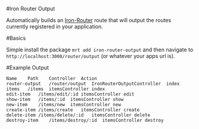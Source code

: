 #Iron Router Output

Automatically builds an [Iron-Router](https://github.com/EventedMind/iron-router) route that will output the routes currently registered in your application.

#Basics

Simple install the package `mrt add iron-router-output` and then navigate to `http://localhost:3000/router/output` (or whatever your apps url is).

#Example Output

```
Name	Path	Controller	Action
router-output	/router/output	IronRouterOutputController	index
items	/items	itemsController	index
edit-item	/items/edit/:id	itemsController	edit
show-item	/items/:id	itemsController	show
new-item	/items/new	itemsController	new
create-item	/items/create	itemsController	create
delete-item	/items/delete/:id	itemsController	delete
destroy-item	/items/destroy/:id	itemsController	destroy
```